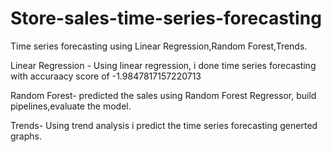 # Store-sales-time-series-forecasting
Time series forecasting using Linear Regression,Random Forest,Trends.

Linear Regression - Using linear regression, i done time series forecasting with accuraacy score  of -1.9847817157220713

Random Forest- predicted the sales using Random Forest Regressor, build pipelines,evaluate the model.

Trends- Using trend analysis i predict the time series forecasting generted graphs.

